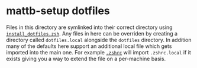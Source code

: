 mattb-setup dotfiles
====================

Files in this directory are symlinked into their correct directory using [`install_dotfiles.zsh`](../scripts/install_dotfiles.zsh). Any files in here can be overriden by creating a directory called `dotfiles.local` alongside the `dotfiles` directory. In addition many of the defaults here support an additional local file which gets imported into the main one. For example [`.zshrc`](./zshrc) will import `.zshrc.local` if it exists giving you a way to extend the file on a per-machine basis.

